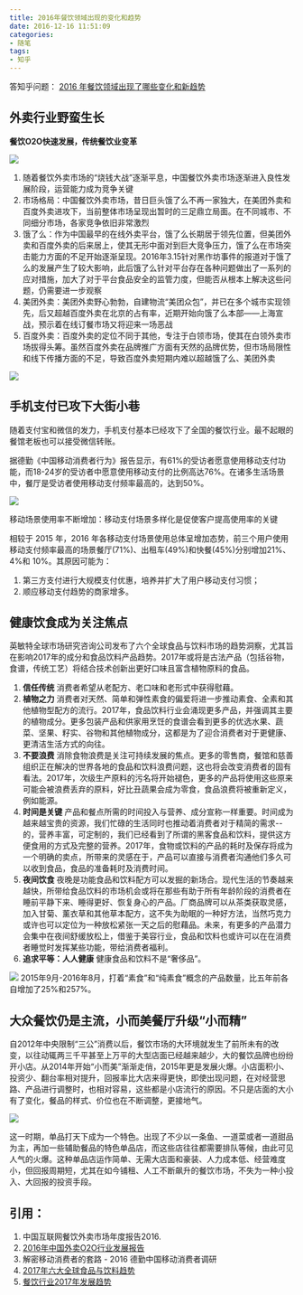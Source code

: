 ```yaml
---
title: 2016年餐饮领域出现的变化和趋势
date: 2016-12-16 11:51:09
categories: 
- 随笔
tags: 
- 知乎
---
```


答知乎问题： [2016 年餐饮领域出现了哪些变化和新趋势](https://www.zhihu.com/question/53176085#)

## 外卖行业野蛮生长

**餐饮O2O快速发展，传统餐饮业变革**

![](http://pics.naaln.com/blog/2019-01-14-032310.jpg)

1. 随着餐饮外卖市场的“烧钱大战”逐渐平息，中国餐饮外卖市场逐渐进入良性发展阶段，运营能力成为竞争关键
2. 市场格局：中国餐饮外卖市场，昔日巨头饿了么不再一家独大，在美团外卖和百度外卖进攻下，当前整体市场呈现出暂时的三足鼎立局面。在不同城市、不同细分市场，各家竞争依旧非常激烈
3. 饿了么：作为中国最早的在线外卖平台，饿了么长期居于领先位置，但美团外卖和百度外卖的后来居上，使其无形中面对到巨大竞争压力，饿了么在市场突击能力方面的不足开始逐渐呈现。2016年3.15针对黑作坊事件的报道对于饿了么的发展产生了较大影响，此后饿了么针对平台存在各种问题做出了一系列的应对措施，加大了对于平台食品安全的监管力度，但能否从根本上解决这些问题，仍需要进一步观察
4. 美团外卖：美团外卖野心勃勃，自建物流“美团众包”，并已在多个城市实现领先，后又超越百度外卖在北京的占有率，近期开始向饿了么本部——上海宣战，预示着在线订餐市场又将迎来一场恶战
5. 百度外卖：百度外卖的定位不同于其他，专注于白领市场，使其在白领外卖市场拔得头筹。虽然百度外卖在品牌推广方面有天然的品牌优势，但市场局限性和线下传播方面的不足，导致百度外卖短期内难以超越饿了么、美团外卖

![](http://pics.naaln.com/blog/2019-01-14-032311.jpg)

## 手机支付已攻下大街小巷

随着支付宝和微信的发力，手机支付基本已经攻下了全国的餐饮行业。最不起眼的餐馆老板也可以接受微信转账。

据德勤《中国移动消费者行为》报告显示，有61%的受访者愿意使用移动支付功能，而18-24岁的受访者中愿意使用移动支付的比例高达76%。在诸多生活场景中，餐厅是受访者使用移动支付频率最高的，达到50%。

![](http://pics.naaln.com/blog/2019-01-14-032312.jpg)

移动场景使用率不断增加：移动支付场景多样化是促使客户提高使用率的关键

相较于 2015 年，2016 年各移动支付场景使用总体呈增加态势，前三个用户使用移动支付频率最高的场景餐厅(71%)、出租车(49%)和快餐(45%)分别增加21%、4%和 10%。其原因可能为：

1.  第三方支付进行大规模支付优惠，培养并扩大了用户移动支付习惯；
2.  顺应移动支付趋势的商家增多。

## 健康饮食成为关注焦点

英敏特全球市场研究咨询公司发布了六个全球食品与饮料市场的趋势洞察，尤其旨在影响2017年的成分和食品饮料产品趋势。2017年或将是古法产品（包括谷物，食谱，传统工艺）将结合技术创新出更好口味且富含植物原料的食品。

1.  **信任传统** 消费者希望从老配方、老口味和老形式中获得慰藉。
2.  **植物之力** 消费者对天然、简单和弹性素食的偏爱将进一步推动素食、全素和其他植物型配方的流行。2017年，食品饮料行业会涌现更多产品，并强调其主要的植物成分。更多包装产品和供家用烹饪的食谱会看到更多的优选水果、蔬菜、坚果、籽实、谷物和其他植物成分，这都是为了迎合消费者对于更健康、更清洁生活方式的向往。
3.  **不要浪费** 消除食物浪费是关注可持续发展的焦点。更多的零售商，餐馆和慈善组织正在解决的世界各地的食品和饮料浪费问题，这也将会改变消费者的固有看法。2017年，次级生产原料的污名将开始褪色，更多的产品将使用这些原来可能会被浪费丢弃的原料，好比丑蔬果会成为零食，食品浪费将被重新定义，例如能源。
4.  **时间是关键** 产品和餐点所需的时间投入与营养、成分宣称一样重要。时间成为越来越宝贵的资源，我们忙碌的生活同时也推动着消费者对于精简的需求--的，营养丰富，可定制的，我们已经看到了所谓的黑客食品和饮料，提供这方便食用的方式及完整的营养。2017年，食物或饮料的产品的耗时及保存将成为一个明确的卖点，所带来的灵感在于，产品可以直接与消费者沟通他们多久可以收到食品，食品的准备耗时及消费时间。
5.  **夜间饮食** 夜晚是功能食品和饮料配方可以发掘的新场合。现代生活的节奏越来越快，所带给食品饮料的市场机会或将在那些有助于所有年龄阶段的消费者在睡前平静下来、睡得更好、恢复身心的产品。厂商品牌可以从茶类获取灵感，加入甘菊、薰衣草和其他草本配方，这不失为助眠的一种好方法，当然巧克力或许也可以定位为一种放松紧张一天之后的慰藉品。未来，有更多的产品潜力会集中在夜间舒缓放松上，借鉴于美容行业，食品和饮料也或许可以在在消费者睡觉时发挥某些功能，带给消费者福利。
6.  **追求平等：人人健康** 健康食品和饮料不是“奢侈品”。

![](http://pics.naaln.com/blog/2019-01-14-032313.jpg) 2015年9月-2016年8月，打着“素食”和“纯素食”概念的产品数量，比五年前各自增加了25%和257%。

## 大众餐饮仍是主流，小而美餐厅升级“小而精”

自2012年中央限制“三公”消费以后，餐饮市场的大环境就发生了前所未有的改变，以往动辄两三千平甚至上万平的大型店面已经越来越少，大的餐饮品牌也纷纷开小店。从2014年开始“小而美”渐渐走俏，2015年更是发展火爆。小店面积小、投资少、翻台率相对提升，回报率比大店来得更快，即使出现问题，在对经营思路、产品进行调整时，也相对容易，这些都是小店流行的原因。不只是店面的大小有了变化，餐品的样式、价位也在不断调整，更接地气。

![](http://pics.naaln.com/blog/2019-01-14-032314.jpg)

这一时期，单品打天下成为一个特色。出现了不少以一条鱼、一道菜或者一道甜品为主，再加一些辅助餐品的特色单品店，而这些店往往都需要排队等候，由此可见人气的火爆。这种单品店运作简单、无需大店面和豪装、人力成本低、经营难度小，但回报周期短，尤其在如今铺租、人工不断飙升的餐饮市场，不失为一种小投入、大回报的投资手段。

## 引用：

1.  中国互联网餐饮外卖市场年度报告2016.
2.  [2016年中国外卖O2O行业发展报告](http://www.guuzhang.com/p/75457.html)
3.  解密移动消费者的套路 - 2016 德勤中国移动消费者调研
4.  [2017年六大全球食品与饮料趋势](http://china.mintel.com/xinwengao/xinwengao-shipin/%E8%8B%B1%E6%95%8F%E7%89%B9%E5%8F%91%E5%B8%832017%E5%B9%B4%E5%85%AD%E5%A4%A7%E5%85%A8%E7%90%83%E9%A3%9F%E5%93%81%E4%B8%8E%E9%A5%AE%E6%96%99%E8%B6%8B%E5%8A%BF)
5.  [餐饮行业2017年发展趋势](http://wtoutiao.com/p/604eprl.html)